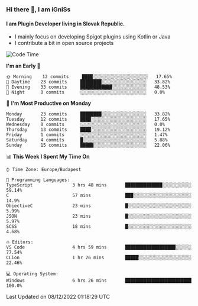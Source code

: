 ### Hi there 👋, I am iGniSs

#### I am Plugin Developer living in Slovak Republic.
- I mainly focus on developing Spigot plugins using Kotlin or Java
- I contribute a bit in open source projects

<!--START_SECTION:waka-->
![Code Time](http://img.shields.io/badge/Code%20Time-976%20hrs%2034%20mins-blue)

**I'm an Early 🐤** 

```text
🌞 Morning    12 commits     ████░░░░░░░░░░░░░░░░░░░░░   17.65% 
🌆 Daytime    23 commits     ████████░░░░░░░░░░░░░░░░░   33.82% 
🌃 Evening    33 commits     ████████████░░░░░░░░░░░░░   48.53% 
🌙 Night      0 commits      ░░░░░░░░░░░░░░░░░░░░░░░░░   0.0%

```
📅 **I'm Most Productive on Monday** 

```text
Monday       23 commits     ████████░░░░░░░░░░░░░░░░░   33.82% 
Tuesday      12 commits     ████░░░░░░░░░░░░░░░░░░░░░   17.65% 
Wednesday    0 commits      ░░░░░░░░░░░░░░░░░░░░░░░░░   0.0% 
Thursday     13 commits     ████░░░░░░░░░░░░░░░░░░░░░   19.12% 
Friday       1 commits      ░░░░░░░░░░░░░░░░░░░░░░░░░   1.47% 
Saturday     4 commits      █░░░░░░░░░░░░░░░░░░░░░░░░   5.88% 
Sunday       15 commits     █████░░░░░░░░░░░░░░░░░░░░   22.06%

```


📊 **This Week I Spent My Time On** 

```text
⌚︎ Time Zone: Europe/Budapest

💬 Programming Languages: 
TypeScript               3 hrs 48 mins       ██████████████░░░░░░░░░░░   59.14% 
C                        57 mins             ███░░░░░░░░░░░░░░░░░░░░░░   14.9% 
ObjectiveC               23 mins             █░░░░░░░░░░░░░░░░░░░░░░░░   5.99% 
JSON                     23 mins             █░░░░░░░░░░░░░░░░░░░░░░░░   5.97% 
SCSS                     18 mins             █░░░░░░░░░░░░░░░░░░░░░░░░   4.68%

🔥 Editors: 
VS Code                  4 hrs 59 mins       ███████████████████░░░░░░   77.54% 
CLion                    1 hr 26 mins        █████░░░░░░░░░░░░░░░░░░░░   22.46%

💻 Operating System: 
Windows                  6 hrs 26 mins       █████████████████████████   100.0%

```


 Last Updated on 08/12/2022 01:18:29 UTC
<!--END_SECTION:waka-->